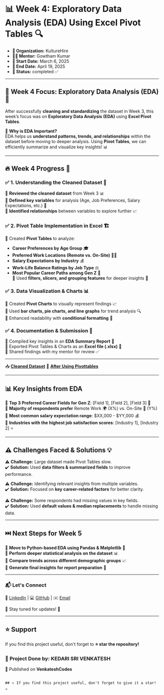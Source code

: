 # 📊 Week 4: Exploratory Data Analysis (EDA) Using Excel Pivot Tables 🔍  

- **🏢 Organization:** KultureHire  
- **👨‍🏫 Mentor:** Gowtham Kumar  
- **📅 Start Date:** March 6, 2025
- **📅 End Date:** April 19, 2025
- **📍 Status:** completed ✅  


---

## 📢 Week 4 Focus: Exploratory Data Analysis (EDA) 🎯  

After successfully **cleaning and standardizing** the dataset in Week 3, this week’s focus was on **Exploratory Data Analysis (EDA)** using **Excel Pivot Tables**.  

📌 **Why is EDA Important?**  
EDA helps us **understand patterns, trends, and relationships** within the dataset before moving to deeper analysis. Using **Pivot Tables**, we can efficiently summarize and visualize key insights! 📊  

---

## 🔥 Week 4 Progress 🚀  

### ✅ **1. Understanding the Cleaned Dataset** 📂  
🔹 **Reviewed the cleaned dataset** from Week 3 📊  
🔹 **Defined key variables** for analysis (Age, Job Preferences, Salary Expectations, etc.) 🔎  
🔹 **Identified relationships** between variables to explore further 📈  

### ✅ **2. Pivot Table Implementation in Excel** 🏗️  
🔸 Created **Pivot Tables** to analyze:  
   - **Career Preferences by Age Group** 🎓  
   - **Preferred Work Locations (Remote vs. On-Site)** 🏡🏢  
   - **Salary Expectations by Industry** 💰  
   - **Work-Life Balance Ratings by Job Type** ⚖️  
   - **Most Popular Career Paths among Gen Z** 🚀  
🔸 Used **filters, slicers, and grouping features** for deeper insights 🎯  

### ✅ **3. Data Visualization & Charts** 📊  
🔹 Created **Pivot Charts** to visually represent findings 📈  
🔹 Used **bar charts, pie charts, and line graphs** for trend analysis 🔍  
🔹 Enhanced readability with **conditional formatting** 🎨  

### ✅ **4. Documentation & Submission** 📑  
🔸 Compiled key insights in an **EDA Summary Report** 📝  
🔸 Exported Pivot Tables & Charts as an **Excel file (.xlsx)** 📂  
🔸 Shared findings with my mentor for review ✅  

---

📥 **[Cleaned Dataset](https://github.com/venkateshcodes/Internship/blob/bec9e50ae97f81c188eec6c0698d20f604a05c6e/KultureHire%20DA%20Intern/EDA%20Process%20week-04/Cleaned%20dataset.xlsx)**
📑 **[After Using Pivottables](https://github.com/venkateshcodes/Internship/blob/bd9ab66d423b123d95bc1be5ea7ebd8b533ae17e/KultureHire%20DA%20Intern/EDA%20Process%20week-04/New%20Responses.xlsx)**

---

## 📊 Key Insights from EDA  

🔹 **Top 3 Preferred Career Fields for Gen Z**: [Field 1], [Field 2], [Field 3] 🎯  
🔹 **Majority of respondents prefer** Remote Work 🌍 (X%) vs. On-Site 🏢 (Y%)  
🔹 **Most common salary expectation range**: $XX,000 - $YY,000 💰  
🔹 **Industries with the highest job satisfaction scores**: [Industry 1], [Industry 2] ⭐  

---

## ⚠️ Challenges Faced & Solutions 💡  

⚠️ **Challenge:** Large dataset made Pivot Tables slow.  
✔️ **Solution:** Used **data filters & summarized fields** to improve performance.  

⚠️ **Challenge:** Identifying relevant insights from multiple variables.  
✔️ **Solution:** Focused on **key career-related factors** for better clarity.  

⚠️ **Challenge:** Some respondents had missing values in key fields.  
✔️ **Solution:** Used **default values & median replacements** to handle missing data.  

---

## ⏭️ Next Steps for Week 5  

🚀 **Move to Python-based EDA using Pandas & Matplotlib** 🐍  
🚀 **Perform deeper statistical analysis on the dataset** 📊  
🚀 **Compare trends across different demographic groups** 📈  
🚀 **Generate final insights for report preparation** 📝  

---

### 📬 Let's Connect  

💼 [LinkedIn](https://www.linkedin.com/in/kedari-sri-venkatesh-359056347) | 💻 [GitHub](https://github.com/venkateshcodes) | ✉️ [Email](srivenkatesh6.k@gmail.com)  

🔔 Stay tuned for updates! 🌟  

---

## ⭐ Support  
If you find this project useful, don't forget to **⭐ star the repository!**  

### 📌 **Project Done by:** **KEDARI SRI VENKATESH**  
📢 Published on **VenkateshCodes**  
```

## ⭐ If you find this project useful, don't forget to give it a star! ⭐
